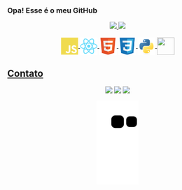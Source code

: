 ### Opa! Esse é o meu GitHub

 <div align="center">
  <a href="https://github.com/DDevcosta">
  <img height="150em" src="https://github-readme-stats.vercel.app/api?username=DDevCosta&show_icons=true&theme=dark&include_all_commits=true&count_private=true"/>
  <img height="150em" src="https://github-readme-stats.vercel.app/api/top-langs/?username=DDevCosta&layout=compact&langs_count=7&theme=dark"/>
</div>
 
<div align="center" style="display: inline_block"><br>
  <img align="center"  height="40" width="40" src="https://raw.githubusercontent.com/devicons/devicon/master/icons/javascript/javascript-plain.svg">
  <img align="center"  height="40" width="40" src="https://raw.githubusercontent.com/devicons/devicon/master/icons/react/react-original.svg">
  <img align="center"  height="40" width="40" src="https://raw.githubusercontent.com/devicons/devicon/master/icons/html5/html5-original.svg">
  <img align="center"  height="40" width="40" src="https://raw.githubusercontent.com/devicons/devicon/master/icons/css3/css3-original.svg">
   <img align="center" alt="Rafa-Python" height="40" width="40" src="https://raw.githubusercontent.com/devicons/devicon/master/icons/python/python-original.svg">
  <img align="center"  height="40" width="40"  src="https://cdn.jsdelivr.net/gh/devicons/devicon/icons/git/git-original.svg"">

</div>

## Contato 
 
 <div align="center"> 
  <a href="https://www.youtube.com/channel/UCGxgt2UW8k6tARoDfEAquuA" target="_blank"><img src="https://img.shields.io/badge/YouTube-FF0000?style=for-the-badge&logo=youtube&logoColor=white" target="_blank"></a>
  <a href = "DDevCosta@gmail.com"><img src="https://img.shields.io/badge/-Gmail-%23333?style=for-the-badge&logo=gmail&logoColor=white" target="_blank"></a>
  <a href="https://www.instagram.com/xuratoo/" target="_blank"><img src="https://img.shields.io/badge/-Instagram-%23E4405F?style=for-the-badge&logo=instagram&logoColor=white" target="_blank"></a>                                                                                                                                                    


 
  ![Snake animation](https://github.com/DDevCosta/DDevCosta/blob/output/github-contribution-grid-snake.svg)
 
</div>
